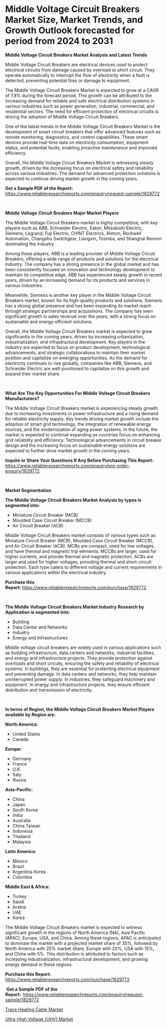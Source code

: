 <p><h1>Middle Voltage Circuit Breakers Market Size, Market Trends, and Growth Outlook forecasted for period from 2024 to 2031</h1></p><p><strong>Middle Voltage Circuit Breakers Market Analysis and Latest Trends</strong></p>
<p><p>Middle Voltage Circuit Breakers are electrical devices used to protect electrical circuits from damage caused by overload or short circuit. They operate automatically to interrupt the flow of electricity when a fault is detected, preventing potential fires or damage to equipment.</p><p>The Middle Voltage Circuit Breakers Market is expected to grow at a CAGR of 7.8% during the forecast period. This growth can be attributed to the increasing demand for reliable and safe electrical distribution systems in various industries such as power generation, industrial, commercial, and residential sectors. The need for efficient protection of electrical circuits is driving the adoption of Middle Voltage Circuit Breakers.</p><p>One of the latest trends in the Middle Voltage Circuit Breakers Market is the development of smart circuit breakers that offer advanced features such as remote monitoring, diagnostics, and control capabilities. These smart devices provide real-time data on electricity consumption, equipment status, and potential faults, enabling proactive maintenance and improved efficiency.</p><p>Overall, the Middle Voltage Circuit Breakers Market is witnessing steady growth, driven by the increasing focus on electrical safety and reliability across various industries. The demand for advanced protection solutions is expected to continue driving market growth in the coming years.</p></p>
<p><strong>Get a Sample PDF of the Report:&nbsp;</strong> <a href="https://www.reliableresearchreports.com/enquiry/request-sample/1829772">https://www.reliableresearchreports.com/enquiry/request-sample/1829772</a></p>
<p>&nbsp;</p>
<p><strong>Middle Voltage Circuit Breakers Major Market Players</strong></p>
<p><p>The Middle Voltage Circuit Breakers market is highly competitive, with key players such as ABB, Schneider Electric, Eaton, Mitsubishi Electric, Siemens, Legrand, Fuji Electric, CHINT Electrics, Alstom, Rockwell Automation, Changshu Switchgear, Liangxin, Toshiba, and Shanghai Renmin dominating the industry. </p><p>Among these players, ABB is a leading provider of Middle Voltage Circuit Breakers, offering a wide range of products and solutions for the electrical industry. The company has a strong presence in the global market and has been consistently focused on innovation and technology development to maintain its competitive edge. ABB has experienced steady growth in recent years, driven by an increasing demand for its products and services in various industries.</p><p>Meanwhile, Siemens is another key player in the Middle Voltage Circuit Breakers market, known for its high-quality products and solutions. Siemens has a strong global presence and has been expanding its market reach through strategic partnerships and acquisitions. The company has seen significant growth in sales revenue over the years, with a strong focus on sustainable and energy-efficient solutions.</p><p>Overall, the Middle Voltage Circuit Breakers market is expected to grow significantly in the coming years, driven by increasing urbanization, industrialization, and infrastructural development. Key players in the industry are expected to focus on product development, technological advancements, and strategic collaborations to maintain their market position and capitalize on emerging opportunities. As the demand for electricity continues to rise globally, companies like ABB, Siemens, and Schneider Electric are well-positioned to capitalize on this growth and expand their market share.</p></p>
<p>&nbsp;</p>
<p><strong>What Are The Key Opportunities For Middle Voltage Circuit Breakers Manufacturers?</strong></p>
<p><p>The Middle Voltage Circuit Breakers market is experiencing steady growth due to increasing investments in power infrastructure and a rising demand for reliable electricity supply. Key trends driving market growth include the adoption of smart grid technology, the integration of renewable energy sources, and the modernization of aging power systems. In the future, the market is expected to continue expanding as countries focus on enhancing grid reliability and efficiency. Technological advancements in circuit breaker design and the increasing focus on sustainable energy solutions are expected to further drive market growth in the coming years.</p></p>
<p><strong>Inquire or Share Your Questions If Any Before Purchasing This Report:</strong> <a href="https://www.reliableresearchreports.com/enquiry/pre-order-enquiry/1829772">https://www.reliableresearchreports.com/enquiry/pre-order-enquiry/1829772</a></p>
<p>&nbsp;</p>
<p><strong>Market Segmentation</strong></p>
<p><strong>The Middle Voltage Circuit Breakers Market Analysis by types is segmented into:</strong></p>
<p><ul><li>Miniature Circuit Breaker (MCB)</li><li>Moulded Case Circuit Breaker (MCCB)</li><li>Air Circuit Breaker (ACB)</li></ul></p>
<p><p>Middle Voltage Circuit Breakers market consists of various types such as Miniature Circuit Breaker (MCB), Moulded Case Circuit Breaker (MCCB), and Air Circuit Breaker (ACB). MCBs are compact, used for low voltages, and have thermal and magnetic trip elements. MCCBs are larger, used for higher currents, and provide thermal and magnetic protection. ACBs are larger and used for higher voltages, providing thermal and short-circuit protection. Each type caters to different voltage and current requirements in various applications within the electrical industry.</p></p>
<p><strong>Purchase this Report:&nbsp;</strong><a href="https://www.reliableresearchreports.com/purchase/1829772">https://www.reliableresearchreports.com/purchase/1829772</a></p>
<p>&nbsp;</p>
<p><strong>The Middle Voltage Circuit Breakers Market Industry Research by Application is segmented into:</strong></p>
<p><ul><li>Building</li><li>Data Center and Networks</li><li>Industry</li><li>Energy and Infrastructures</li></ul></p>
<p><p>Middle voltage circuit breakers are widely used in various applications such as building infrastructure, data centers and networks, industrial facilities, and energy and infrastructure projects. They provide protection against overloads and short circuits, ensuring the safety and reliability of electrical systems. In buildings, they are essential for protecting electrical equipment and preventing damage. In data centers and networks, they help maintain uninterrupted power supply. In industries, they safeguard machinery and equipment. In energy and infrastructure projects, they ensure efficient distribution and transmission of electricity.</p></p>
<p>&nbsp;</p>
<p><strong>In terms of Region, the Middle Voltage Circuit Breakers Market Players available by Region are:</strong></p>
<p>
    <p> <strong> North America: </strong>
        <ul>
            <li>United States</li>
            <li>Canada</li>
        </ul>
        </p> 
    <p> <strong> Europe: </strong>
        <ul>
            <li>Germany</li>
            <li>France</li>
            <li>U.K.</li>
            <li>Italy</li>
            <li>Russia</li>
        </ul>
        </p> 
    <p> <strong> Asia-Pacific: </strong>
        <ul>
            <li>China</li>
            <li>Japan</li>
            <li>South Korea</li>
            <li>India</li>
            <li>Australia</li>
            <li>China Taiwan</li>
            <li>Indonesia</li>
            <li>Thailand</li>
            <li>Malaysia</li>
        </ul>
        </p> 
    <p> <strong> Latin America: </strong>
        <ul>
            <li>Mexico</li>
            <li>Brazil</li>
            <li>Argentina Korea</li>
            <li>Colombia</li>
        </ul>
        </p> 
    <p> <strong> Middle East & Africa: </strong>
        <ul>
            <li>Turkey</li>
            <li>Saudi</li>
            <li>Arabia</li>
            <li>UAE</li>
            <li>Korea</li>
        </ul>
    </p>
    </p>
<p><p>The Middle Voltage Circuit Breakers market is expected to witness significant growth in the regions of North America (NA), Asia Pacific (APAC), Europe, USA, and China. Among these regions, APAC is anticipated to dominate the market with a projected market share of 35%, followed by North America with 25% market share, Europe with 20%, USA with 15%, and China with 5%. This distribution is attributed to factors such as increasing industrialization, infrastructural development, and growing energy demand in these regions.</p></p>
<p><strong>Purchase this Report: </strong><a href="https://www.reliableresearchreports.com/purchase/1829772">https://www.reliableresearchreports.com/purchase/1829772</a></p>
<p>&nbsp;<strong>Get a Sample PDF of the Report:&nbsp;&nbsp;</strong><a href="https://www.reliableresearchreports.com/enquiry/request-sample/1829772">https://www.reliableresearchreports.com/enquiry/request-sample/1829772</a></p>
<p><strong></strong></p>
<p><p><a href="https://extreme-scabiosa-c81.notion.site/Trace-Heating-Cable-Market-Size-Share-Trends-Analysis-Report-By-Material-By-Type-By-End-user-B-8cde2aaee8af44baa4f607632053b35f">Trace Heating Cable Market</a></p><p><a href="https://github.com/Angelnienowdseej3e45z3p8c/Market-Research-Report-List-1/blob/main/ultra-high-voltage-uhv-market.md">Ultra-High Voltage (UHV) Market</a></p></p>